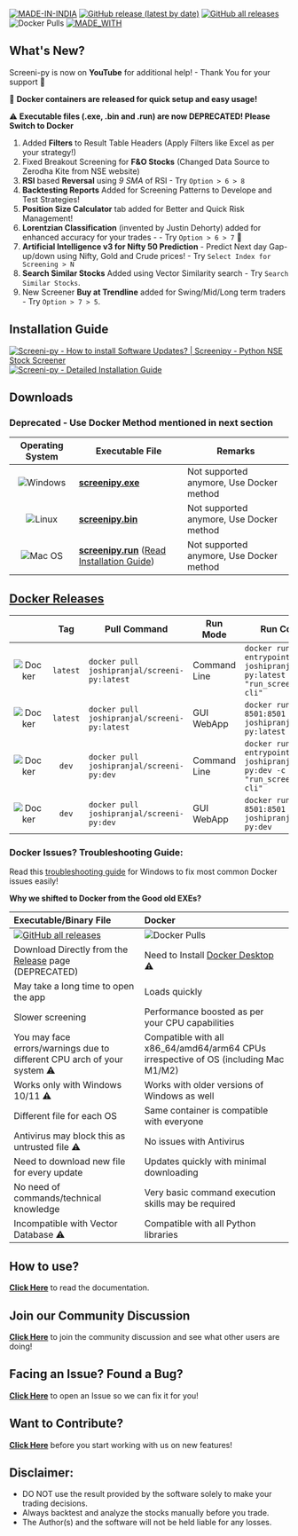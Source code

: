 [![MADE-IN-INDIA](https://img.shields.io/badge/MADE%20WITH%20%E2%9D%A4%20IN-INDIA-orange?style=for-the-badge)](https://en.wikipedia.org/wiki/India) [![GitHub release (latest by date)](https://img.shields.io/github/v/release/pranjal-joshi/Screeni-py?style=for-the-badge)](#) [![GitHub all releases](https://img.shields.io/github/downloads/pranjal-joshi/Screeni-py/total?color=Green&label=Downloads&style=for-the-badge)](#) ![Docker Pulls](https://img.shields.io/docker/pulls/joshipranjal/screeni-py?style=for-the-badge&logo=docker) [![MADE_WITH](https://img.shields.io/badge/BUILT%20USING-PYTHON-yellow?style=for-the-badge&logo=python&logoColor=yellow)](https://www.python.org/)
## What's New?

Screeni-py is now on **YouTube** for additional help! - Thank You for your support :tada:

🐳 **Docker containers are released for quick setup and easy usage!**

⚠️ **Executable files (.exe, .bin and .run) are now DEPRECATED! Please Switch to Docker**

1. Added **Filters** to Result Table Headers (Apply Filters like Excel as per your strategy!)
2. Fixed Breakout Screening for **F&O Stocks** (Changed Data Source to Zerodha Kite from NSE website)
3. **RSI** based **Reversal** using *9 SMA* of RSI - Try `Option > 6 > 8`
4. **Backtesting Reports** Added for Screening Patterns to Develope and Test Strategies!
5. **Position Size Calculator** tab added for Better and Quick Risk Management!
6. **Lorentzian Classification** (invented by Justin Dehorty) added for enhanced accuracy for your trades - - Try `Option > 6 > 7` 🤯
7. **Artificial Intelligence v3 for Nifty 50 Prediction** - Predict Next day Gap-up/down using Nifty, Gold and Crude prices! - Try `Select Index for Screening > N`
8. **Search Similar Stocks** Added using Vector Similarity search - Try `Search Similar Stocks`.
9. New Screener **Buy at Trendline** added for Swing/Mid/Long term traders - Try `Option > 7 > 5`.

## Installation Guide

[![Screeni-py - How to install Software Updates? | Screenipy - Python NSE Stock Screener](https://markdown-videos-api.jorgenkh.no/url?url=https%3A%2F%2Fyoutu.be%2FT41m13iMyJc)](https://youtu.be/T41m13iMyJc) 
[![Screeni-py - Detailed Installation Guide](https://markdown-videos-api.jorgenkh.no/url?url=https%3A%2F%2Fyoutu.be%2F2HMN0ac4H20)](https://youtu.be/2HMN0ac4H20)

## Downloads 
### Deprecated - Use Docker Method mentioned in next section

| Operating System | Executable File | Remarks |
| :-: | --- | --- |
| ![Windows](https://img.shields.io/badge/Windows-0078D6?style=for-the-badge&logo=windows&logoColor=white) | **[screenipy.exe](https://github.com/pranjal-joshi/Screeni-py/releases/download/2.02/screenipy.exe)** | Not supported anymore, Use Docker method |
| ![Linux](https://img.shields.io/badge/Linux-FCC624?style=for-the-badge&logo=linux&logoColor=black) | **[screenipy.bin](https://github.com/pranjal-joshi/Screeni-py/releases/download/2.02/screenipy.bin)** | Not supported anymore, Use Docker method |
| ![Mac OS](https://img.shields.io/badge/mac%20os-D3D3D3?style=for-the-badge&logo=apple&logoColor=000000) | **[screenipy.run](https://github.com/pranjal-joshi/Screeni-py/releases/download/2.02/screenipy.run)** ([Read Installation Guide](https://github.com/pranjal-joshi/Screeni-py/blob/main/INSTALLATION.md#for-macos)) | Not supported anymore, Use Docker method |

## [Docker Releases](https://hub.docker.com/r/joshipranjal/screeni-py/tags)

| | Tag | Pull Command | Run Mode | Run Command |
|:-: | :-: | --- | --- | --- |
| ![Docker](https://img.shields.io/badge/docker-%230db7ed.svg?style=for-the-badge&logo=docker&logoColor=white) | `latest` | `docker pull joshipranjal/screeni-py:latest` | Command Line | `docker run -it --entrypoint /bin/bash joshipranjal/screeni-py:latest -c "run_screenipy.sh --cli"` |
| ![Docker](https://img.shields.io/badge/docker-%230db7ed.svg?style=for-the-badge&logo=docker&logoColor=white) | `latest` | `docker pull joshipranjal/screeni-py:latest` | GUI WebApp | `docker run -p 8501:8501 joshipranjal/screeni-py:latest` |
| ![Docker](https://img.shields.io/badge/docker-%230db7ed.svg?style=for-the-badge&logo=docker&logoColor=white) | `dev` | `docker pull joshipranjal/screeni-py:dev` | Command Line | `docker run -it --entrypoint /bin/bash joshipranjal/screeni-py:dev -c "run_screenipy.sh --cli"` |
| ![Docker](https://img.shields.io/badge/docker-%230db7ed.svg?style=for-the-badge&logo=docker&logoColor=white) | `dev` | `docker pull joshipranjal/screeni-py:dev` | GUI WebApp | `docker run -p 8501:8501 joshipranjal/screeni-py:dev` |

### Docker Issues? Troubleshooting Guide:

Read this [troubleshooting guide](https://github.com/pranjal-joshi/Screeni-py/discussions/217) for Windows to fix most common Docker issues easily!

**Why we shifted to Docker from the Good old EXEs?**

| Executable/Binary File | Docker |
| :-- | :-- |
| [![GitHub all releases](https://img.shields.io/github/downloads/pranjal-joshi/Screeni-py/total?color=Green&label=Downloads&style=for-the-badge)](#) | ![Docker Pulls](https://img.shields.io/docker/pulls/joshipranjal/screeni-py?style=for-the-badge&logo=docker) |
| Download Directly from the [Release](https://github.com/pranjal-joshi/Screeni-py/releases/latest) page (DEPRECATED) | Need to Install [Docker Desktop](https://www.docker.com/products/docker-desktop/) ⚠️|
| May take a long time to open the app | Loads quickly |
| Slower screening | Performance boosted as per your CPU capabilities |
| You may face errors/warnings due to different CPU arch of your system ⚠️ | Compatible with all x86_64/amd64/arm64 CPUs irrespective of OS (including Mac M1/M2) |
| Works only with Windows 10/11 ⚠️ | Works with older versions of Windows as well |
| Different file for each OS | Same container is compatible with everyone |
| Antivirus may block this as untrusted file ⚠️ | No issues with Antivirus | 
| Need to download new file for every update | Updates quickly with minimal downloading |
| No need of commands/technical knowledge | Very basic command execution skills may be required |
| Incompatible with Vector Database ⚠️ | Compatible with all Python libraries |


## How to use?

[**Click Here**](https://github.com/pranjal-joshi/Screeni-py) to read the documentation.

## Join our Community Discussion

[**Click Here**](https://github.com/pranjal-joshi/Screeni-py/discussions) to join the community discussion and see what other users are doing!

## Facing an Issue? Found a Bug?

[**Click Here**](https://github.com/pranjal-joshi/Screeni-py/issues/new/choose) to open an Issue so we can fix it for you!

## Want to Contribute?

[**Click Here**](https://github.com/pranjal-joshi/Screeni-py/blob/main/CONTRIBUTING.md) before you start working with us on new features!

## Disclaimer:
* DO NOT use the result provided by the software solely to make your trading decisions.
* Always backtest and analyze the stocks manually before you trade.
* The Author(s) and the software will not be held liable for any losses.